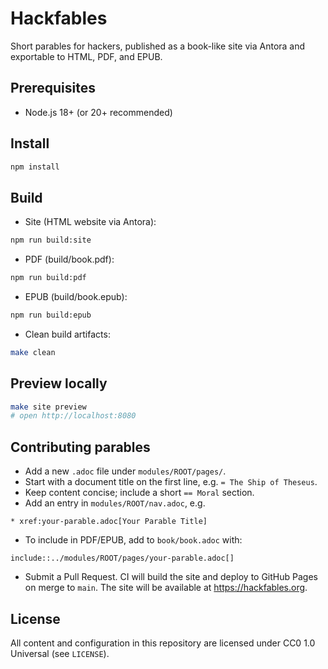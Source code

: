 # Hackfables

Short parables for hackers, published as a book-like site via Antora and exportable to HTML, PDF, and EPUB.

## Prerequisites

- Node.js 18+ (or 20+ recommended)

## Install

```bash
npm install
```

## Build

- Site (HTML website via Antora):

```bash
npm run build:site
```

- PDF (build/book.pdf):

```bash
npm run build:pdf
```

- EPUB (build/book.epub):

```bash
npm run build:epub
```

- Clean build artifacts:

```bash
make clean
```

## Preview locally

```bash
make site preview
# open http://localhost:8080
```

## Contributing parables

- Add a new `.adoc` file under `modules/ROOT/pages/`.
- Start with a document title on the first line, e.g. `= The Ship of Theseus`.
- Keep content concise; include a short `== Moral` section.
- Add an entry in `modules/ROOT/nav.adoc`, e.g.

```adoc
* xref:your-parable.adoc[Your Parable Title]
```

- To include in PDF/EPUB, add to `book/book.adoc` with:

```adoc
include::../modules/ROOT/pages/your-parable.adoc[]
```

- Submit a Pull Request. CI will build the site and deploy to GitHub Pages on merge to `main`. The site will be available at https://hackfables.org.

## License

All content and configuration in this repository are licensed under CC0 1.0 Universal (see `LICENSE`).
